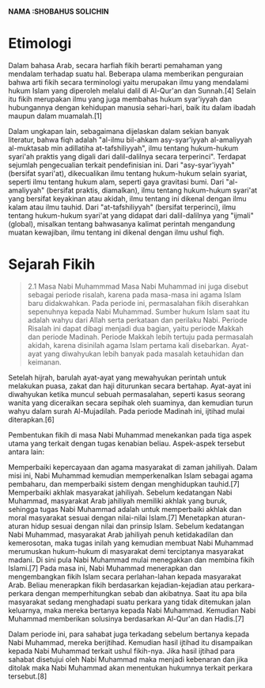 **NAMA :SHOBAHUS SOLICHIN**

# Etimologi

Dalam bahasa Arab, secara harfiah fikih berarti pemahaman yang mendalam terhadap suatu hal. Beberapa ulama memberikan penguraian bahwa arti fikih secara terminologi yaitu merupakan ilmu yang mendalami hukum Islam yang diperoleh melalui dalil di Al-Qur'an dan Sunnah.[4] Selain itu fikih merupakan ilmu yang juga membahas hukum syar'iyyah dan hubungannya dengan kehidupan manusia sehari-hari, baik itu dalam ibadah maupun dalam muamalah.[1] <br>

Dalam ungkapan lain, sebagaimana dijelaskan dalam sekian banyak literatur, bahwa fiqh adalah "al-ilmu bil-ahkam asy-syar'iyyah al-amaliyyah al-muktasab min adillatiha at-tafshiliyyah", ilmu tentang hukum-hukum syari'ah praktis yang digali dari dalil-dalilnya secara terperinci". Terdapat sejumlah pengecualian terkait pendefinisian ini. Dari "asy-syar'iyyah" (bersifat syari'at), dikecualikan ilmu tentang hukum-hukum selain syariat, seperti ilmu tentang hukum alam, seperti gaya gravitasi bumi. Dari "al-amaliyyah" (bersifat praktis, diamalkan), ilmu tentang hukum-hukum syari'at yang bersifat keyakinan atau akidah, ilmu tentang ini dikenal dengan ilmu kalam atau ilmu tauhid. Dari "at-tafshiliyyah" (bersifat terperinci), ilmu tentang hukum-hukum syari'at yang didapat dari dalil-dalilnya yang "ijmali" (global), misalkan tentang bahwasanya kalimat perintah mengandung muatan kewajiban, ilmu tentang ini dikenal dengan ilmu ushul fiqh. <br>

# Sejarah Fikih
> 2.1 Masa Nabi Muhammmad 
Masa Nabi Muhammad ini juga disebut sebagai periode risalah, karena pada masa-masa ini agama Islam baru didakwahkan. Pada periode ini, permasalahan fikih diserahkan sepenuhnya kepada Nabi Muhammad. Sumber hukum Islam saat itu adalah wahyu dari Allah serta perkataan dan perilaku Nabi. Periode Risalah ini dapat dibagi menjadi dua bagian, yaitu periode Makkah dan periode Madinah. Periode Makkah lebih tertuju pada permasalah akidah, karena disinilah agama Islam pertama kali disebarkan. Ayat-ayat yang diwahyukan lebih banyak pada masalah ketauhidan dan keimanan.

Setelah hijrah, barulah ayat-ayat yang mewahyukan perintah untuk melakukan puasa, zakat dan haji diturunkan secara bertahap. Ayat-ayat ini diwahyukan ketika muncul sebuah permasalahan, seperti kasus seorang wanita yang diceraikan secara sepihak oleh suaminya, dan kemudian turun wahyu dalam surah Al-Mujadilah. Pada periode Madinah ini, ijtihad mulai diterapkan.[6]

Pembentukan fikih di masa Nabi Muhammad menekankan pada tiga aspek utama yang terkait dengan tugas kenabian beliau. Aspek-aspek tersebut antara lain:

Memperbaiki kepercayaan dan agama masyarakat di zaman jahiliyah. Dalam misi ini, Nabi Muhammad kemudian memperkenalkan Islam sebagai agama pembaharu, dan memperbaiki sistem dengan menghidupkan tauhid.[7]
Memperbaiki akhlak masyarakat jahiliyah. Sebelum kedatangan Nabi Muhammad, masyarakat Arab jahiliyah memiliki akhlak yang buruk, sehingga tugas Nabi Muhammad adalah untuk memperbaiki akhlak dan moral masyarakat sesuai dengan nilai-nilai Islam.[7]
Menetapkan aturan-aturan hidup sesuai dengan nilai dan prinsip Islam. Sebelum kedatangan Nabi Muhammad, masyarakat Arab jahiliyah penuh ketidakadilan dan kemerosotan, maka tugas inilah yang kemudian membuat Nabi Muhammad merumuskan hukum-hukum di masyarakat demi terciptanya masyarakat madani. Di sini pula Nabi Muhammad mulai menegakkan dan membina fikih Islami.[7]
Pada masa ini, Nabi Muhammad menerapkan dan mengembangkan fikih Islam secara perlahan-lahan kepada masyarakat Arab. Beliau menerapkan fikih berdasarkan kejadian-kejadian atau perkara-perkara dengan memperhitungkan sebab dan akibatnya. Saat itu apa bila masyarakat sedang menghadapi suatu perkara yang tidak ditemukan jalan keluarnya, maka mereka bertanya kepada Nabi Muhammad. Kemudian Nabi Muhammad memberikan solusinya berdasarkan Al-Qur'an dan Hadis.[7]

Dalam periode ini, para sahabat juga terkadang sebelum bertanya kepada Nabi Muhammad, mereka berijtihad. Kemudian hasil ijtihad itu disampaikan kepada Nabi Muhammad terkait ushul fikih-nya. Jika hasil ijtihad para sahabat disetujui oleh Nabi Muhammad maka menjadi kebenaran dan jika ditolak maka Nabi Muhammad akan menentukan hukumnya terkait perkara tersebut.[8]